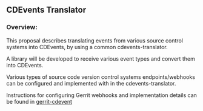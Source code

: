 ## CDEvents Translator

### Overview:
This proposal describes translating events from various source control systems into CDEvents, by using a common cdevents-translator.

A library will be developed to receive various event types and convert them into CDEvents.

Various types of source code version control systems endpoints/webhooks can be configured and implemented with in the cdevents-translator.

Instructions for configuring Gerrit webhooks and implementation details can be found in [gerrit-cdevent](gerrit-cdevents.md) 


